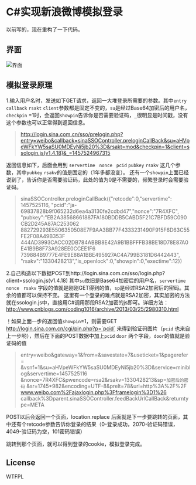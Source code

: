 # C#实现新浪微博模拟登录
以前写的，现在重构了一下代码。

## 界面
![界面](https://raw.githubusercontent.com/huiyadanli/SinaLogin/master/img/screenshot0.png)

## 模拟登录原理
1.输入用户名时，发送如下GET请求，返回一大堆登录所需要的参数。其中`entry` `callback` `rsakt`  `client`参数都是固定不变的，`su`是经过Base64加密后的用户名，`checkpin` =1时，会返回`showpin`告诉你是否需要验证码，`_`很明显是时间戳，没有这个参数也可以正常得到返回信息。
> http://login.sina.com.cn/sso/prelogin.php?entry=weibo&callback=sinaSSOController.preloginCallBack&su=aHVpeWFkYW5saSU0MDEyNi5jb20%3D&rsakt=mod&checkpin=1&client=ssologin.js(v1.4.18)&_=1457524967315

返回信息如下，后面会用到 `servertime ` `nonce ` `pcid` `pubkey` `rsakv` 这几个参数，其中`pubkey` `rsakv`的值是固定的（1年多都没变）。
还有一个`showpin`上面已经说到了，告诉你是否需要验证码，此处的值为0是不需要的，频繁登录时会需要验证码。
> sinaSSOController.preloginCallBack({"retcode":0,"servertime": 1457525116,
"pcid":"ja-69837828b9f065232d6ea4a3130fe2cdbd47","nonce":"7R4XFC",
"pubkey":"EB2A38568661887FA180BDDB5CABD5F21C7BFD59C090CB2D245A87AC253062
882729293E5506350508E7F9AA3BB77F4333231490F915F6D63C55FE2F08A49B353F
444AD3993CACC02DB784ABBB8E42A9B1BBFFFB38BE18D78E87A0E41B9B8F73A928EE0CCEE1F6
739884B9777E4FE9E88A1BBE495927AC4A799B3181D6442443",
"rsakv":"1330428213","is_openlock":0,"showpin":0,"exectime":12})

2.自己构造以下数据POST到http://login.sina.com.cn/sso/login.php?client=ssologin.js(v1.4.18)
其中`su`依旧是Base64加密后的用户名，`servertime ` `nonce ` `rsakv` 字段的值就是刚刚GET得到的值，`sp`是经过RSA2加密后的密码。其余的值都可以保持不变。
这里有一个登录的难点就是RSA2加密，其实加密的方法就在ssologin.js中，直接用C#调用那段RSA2加密的js即可。详细方法：http://www.cnblogs.com/coding1016/archive/2013/03/25/2980310.html

！如果上面一步的返回值`showpin`=1，则需要GET  http://login.sina.com.cn/cgi/pin.php?p=`pcid` 来得到验证码图片（`pcid` 也来自上一步哟），然后在下面的POST数据中加上`pcid` `door` 两个字段，`door`的值就是验证码的值
> entry=weibo&gateway=1&from=&savestate=7&useticket=1&pagerefer=
&vsnf=1&su=aHVpeWFkYW5saSU0MDEyNi5jb20%3D&service=miniblog&servertime=1457525116
&nonce=7R4XFC&pwencode=rsa2&rsakv=1330428213&sp=`加密后的密码`
&sr=1745*982&encoding=UTF-8&prelt=78&url=http%3A%2F%2F
www.weibo.com%2Fajaxlogin.php%3Fframelogin%3D1%26
callback%3Dparent.sinaSSOController.feedBackUrlCallBack&returntype=META

POST以后会返回一个页面，location.replace 后面就是下一步要跳转的页面，其中还有个retcode参数告诉你登录的结果（0-登录成功，2070-验证码错误，4049-验证码为空，101密码错误）

跳转到那个页面，就可以得到登录的cookie，模拟登录完成。

## License
WTFPL